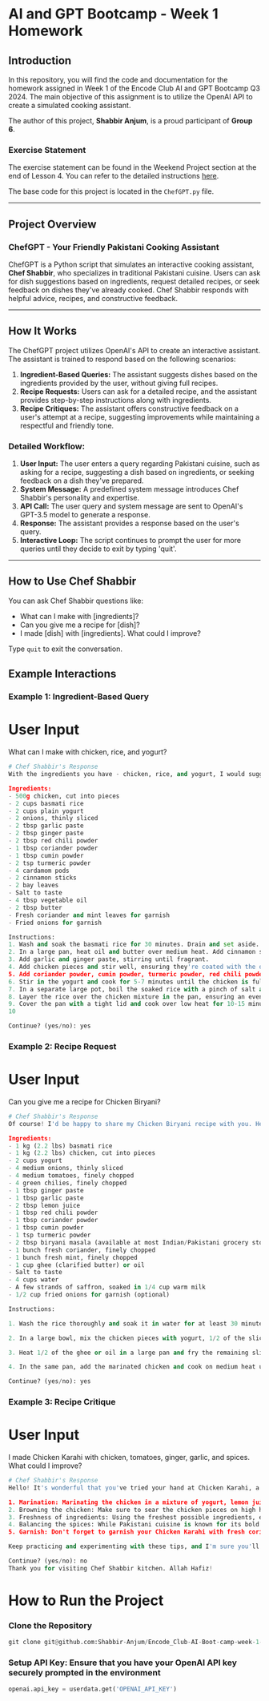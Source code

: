 # AI and GPT Bootcamp - Week 1 Homework

## Introduction
In this repository, you will find the code and documentation for the homework assigned in Week 1 of the Encode Club AI and GPT Bootcamp Q3 2024. The main objective of this assignment is to utilize the OpenAI API to create a simulated cooking assistant.

The author of this project, **Shabbir Anjum**, is a proud participant of **Group 6**.

### Exercise Statement
The exercise statement can be found in the Weekend Project section at the end of Lesson 4. You can refer to the detailed instructions [here](https://github.com/Encode-Club-AI-Bootcamp/Generative-AI-Applications/blob/main/Lesson-04/exercises/07-Chef-GPT.md).

The base code for this project is located in the `ChefGPT.py` file.

---

## Project Overview

### ChefGPT - Your Friendly Pakistani Cooking Assistant

ChefGPT is a Python script that simulates an interactive cooking assistant, **Chef Shabbir**, who specializes in traditional Pakistani cuisine. Users can ask for dish suggestions based on ingredients, request detailed recipes, or seek feedback on dishes they've already cooked. Chef Shabbir responds with helpful advice, recipes, and constructive feedback.

---

## How It Works

The ChefGPT project utilizes OpenAI's API to create an interactive assistant. The assistant is trained to respond based on the following scenarios:

1. **Ingredient-Based Queries:** The assistant suggests dishes based on the ingredients provided by the user, without giving full recipes.
2. **Recipe Requests:** Users can ask for a detailed recipe, and the assistant provides step-by-step instructions along with ingredients.
3. **Recipe Critiques:** The assistant offers constructive feedback on a user's attempt at a recipe, suggesting improvements while maintaining a respectful and friendly tone.

### Detailed Workflow:
1. **User Input:** The user enters a query regarding Pakistani cuisine, such as asking for a recipe, suggesting a dish based on ingredients, or seeking feedback on a dish they've prepared.
2. **System Message:** A predefined system message introduces Chef Shabbir's personality and expertise.
3. **API Call:** The user query and system message are sent to OpenAI's GPT-3.5 model to generate a response.
4. **Response:** The assistant provides a response based on the user's query.
5. **Interactive Loop:** The script continues to prompt the user for more queries until they decide to exit by typing 'quit'.

---

## How to Use Chef Shabbir

You can ask Chef Shabbir questions like:
- What can I make with [ingredients]?
- Can you give me a recipe for [dish]?
- I made [dish] with [ingredients]. What could I improve?

Type `quit` to exit the conversation.

## Example Interactions

### Example 1: Ingredient-Based Query

# User Input
What can I make with chicken, rice, and yogurt?
```python
# Chef Shabbir's Response
With the ingredients you have - chicken, rice, and yogurt, I would suggest making Chicken Biryani, a popular and aromatic Pakistani dish. Here's a simplified recipe for you:

Ingredients:
- 500g chicken, cut into pieces
- 2 cups basmati rice
- 2 cups plain yogurt
- 2 onions, thinly sliced
- 2 tbsp garlic paste
- 2 tbsp ginger paste
- 2 tbsp red chili powder
- 1 tbsp coriander powder
- 1 tbsp cumin powder
- 2 tsp turmeric powder
- 4 cardamom pods
- 2 cinnamon sticks
- 2 bay leaves
- Salt to taste
- 4 tbsp vegetable oil
- 2 tbsp butter
- Fresh coriander and mint leaves for garnish
- Fried onions for garnish

Instructions:
1. Wash and soak the basmati rice for 30 minutes. Drain and set aside.
2. In a large pan, heat oil and butter over medium heat. Add cinnamon sticks, cardamom pods, and bay leaves, followed by sliced onions. Sauté until golden brown.
3. Add garlic and ginger paste, stirring until fragrant.
4. Add chicken pieces and stir well, ensuring they're coated with the onion mixture. Cook until chicken is half done.
5. Add coriander powder, cumin powder, turmeric powder, red chili powder, and salt. Mix well.
6. Stir in the yogurt and cook for 5-7 minutes until the chicken is fully cooked and the sauce thickens.
7. In a separate large pot, boil the soaked rice with a pinch of salt and 2 whole cinnamon sticks. Cook until the rice is 80% done. Drain and set aside.
8. Layer the rice over the chicken mixture in the pan, ensuring an even layer.
9. Cover the pan with a tight lid and cook over low heat for 10-15 minutes until the rice is fully cooked and the flavors are well combined.
10

Continue? (yes/no): yes
```
### Example 2: Recipe Request
# User Input
Can you give me a recipe for Chicken Biryani?
```python
# Chef Shabbir's Response
Of course! I'd be happy to share my Chicken Biryani recipe with you. Here it is:

Ingredients:
- 1 kg (2.2 lbs) basmati rice
- 1 kg (2.2 lbs) chicken, cut into pieces
- 2 cups yogurt
- 4 medium onions, thinly sliced
- 4 medium tomatoes, finely chopped
- 4 green chilies, finely chopped
- 1 tbsp ginger paste
- 1 tbsp garlic paste
- 2 tbsp lemon juice
- 1 tbsp red chili powder
- 1 tbsp coriander powder
- 1 tbsp cumin powder
- 1 tsp turmeric powder
- 2 tbsp biryani masala (available at most Indian/Pakistani grocery stores)
- 1 bunch fresh coriander, finely chopped
- 1 bunch fresh mint, finely chopped
- 1 cup ghee (clarified butter) or oil
- Salt to taste
- 4 cups water
- A few strands of saffron, soaked in 1/4 cup warm milk
- 1/2 cup fried onions for garnish (optional)

Instructions:

1. Wash the rice thoroughly and soak it in water for at least 30 minutes. Drain and set aside.

2. In a large bowl, mix the chicken pieces with yogurt, 1/2 of the sliced onions, 1/2 of the chopped tomatoes, green chilies, ginger paste, garlic paste, lemon juice, red chili powder, coriander powder, cumin powder, turmeric powder, biryani masala, and salt. Marinate for at least 2 hours or overnight.

3. Heat 1/2 of the ghee or oil in a large pan and fry the remaining sliced onions until golden brown. Remove and set aside.

4. In the same pan, add the marinated chicken and cook on medium heat until the chicken is half-cooked. Add the remaining chopped tomatoes, coriander, and mint. Cook for another 5 minutes

Continue? (yes/no): yes
```
### Example 3: Recipe Critique
# User Input
I made Chicken Karahi with chicken, tomatoes, ginger, garlic, and spices. What could I improve?
```python
# Chef Shabbir's Response
Hello! It's wonderful that you've tried your hand at Chicken Karahi, a beloved dish from the Punjab region of Pakistan. I'm more than happy to provide some constructive feedback to help enhance your cooking experience.

1. Marination: Marinating the chicken in a mixture of yogurt, lemon juice, and spices for at least 30 minutes can help tenderize the meat and impart a richer flavor.
2. Browning the chicken: Make sure to sear the chicken pieces on high heat until they are nicely browned. This step will add depth and complexity to the final dish.
3. Freshness of ingredients: Using the freshest possible ingredients, especially ginger, garlic, and tomatoes, can significantly improve the taste of your Chicken Karahi.
4. Balancing the spices: While Pakistani cuisine is known for its bold flavors, it's essential to balance the spices carefully. Feel free to adjust the quantities of individual spices according to your preference, ensuring that none overpowers the others.
5. Garnish: Don't forget to garnish your Chicken Karahi with fresh coriander leaves and a squeeze of lemon juice just before serving. These finishing touches can elevate the presentation and enhance the overall taste.

Keep practicing and experimenting with these tips, and I'm sure you'll continue to create delicious Pakistani dishes. Happy cooking!

Continue? (yes/no): no
Thank you for visiting Chef Shabbir kitchen. Allah Hafiz!
```

# How to Run the Project

### Clone the Repository

```python 
git clone git@github.com:Shabbir-Anjum/Encode_Club-AI-Boot-camp-week-1-.git
```
### Setup API Key: Ensure that you have your OpenAI API key securely prompted in the environment
```python
openai.api_key = userdata.get('OPENAI_API_KEY')
```

